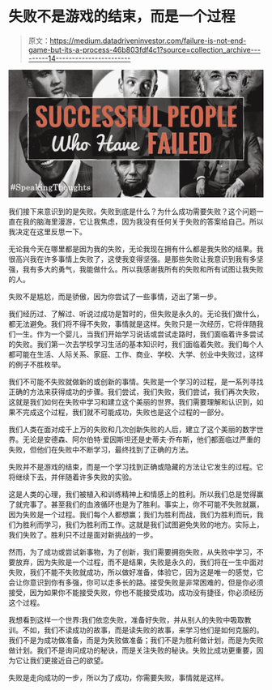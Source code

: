 # 失败不是游戏的结束，而是一个过程

> 原文：<https://medium.datadriveninvestor.com/failure-is-not-end-game-but-its-a-process-46b803fdf4c1?source=collection_archive---------14----------------------->

![](img/7af5f52eb954e09975e5d301cf790ff0.png)

我们接下来意识到的是失败。失败到底是什么？为什么成功需要失败？这个问题一直在我的脑海里漫游，它让我焦虑，因为我没有任何关于失败的答案给自己。所以我决定在这里反思一下。

无论我今天在哪里都是因为我的失败，无论我现在拥有什么都是我失败的结果。我很高兴我在许多事情上失败了，这使我变得坚强。是那些失败让我意识到我有多坚强，我有多大的勇气，我能做什么。所以我感谢我所有的失败和所有试图让我失败的人。

失败不是尴尬，而是骄傲，因为你尝试了一些事情，迈出了第一步。

我们经历过、了解过、听说过成功是暂时的，但失败是永久的。无论我们做什么，都无法避免。我们将不得不失败，事情就是这样。失败只是一次经历，它将伴随我们一生。作为一个婴儿，当我们开始学习说话或尝试走路时，我们面临着许多尝试的失败。我们第一次去学校学习生活的基本知识时，我们面临着失败。我们每个人都可能在生活、人际关系、家庭、工作、商业、学校、大学、创业中失败过，这样的例子不胜枚举。

我们不可能不失败就做新的或创新的事情。失败是一个学习的过程，是一系列寻找正确的方法来获得成功的步骤。我们尝试，我们失败，我们尝试，我们再次失败，这就是我们如何在失败中学习和建立这个美丽的世界。我们需要理解和认识到，如果不完成这个过程，我们就不可能成功，失败也是这个过程的一部分。

我们人类在面对成千上万的失败和几次创新失败的人后，建立了这个美丽的数字世界。无论是安德森、阿尔伯特·爱因斯坦还是史蒂夫·乔布斯，他们都面临过严重的失败，但他们在失败中不断学习，最终找到了正确的方法。

失败并不是游戏的结束，而是一个学习找到正确或隐藏的方法让它发生的过程。它将继续下去，并伴随着许多失败的实验。

这是人类的心理，我们被植入和训练精神上和情感上的胜利。所以我们总是觉得赢了就完事了。甚至我们的血液循环也是为了胜利。事实上，你不可能不失败就赢，因为失败是一个过程。我们每个人都想赢；我们为胜利而战，我们为胜利而玩，我们为胜利而学习，我们为胜利而工作。这就是我们试图避免失败的地方。实际上，我们失败了。胜利只不过是面对新挑战的一步。

然而，为了成功或尝试新事物，为了创新，我们需要拥抱失败，从失败中学习，不要放弃，因为失败是一个过程，而不是结果，失败是永久的，我们将在一生中面对失败，我们不能不失败就成功，所以做好准备，体验它，因为这是唯一的感觉，它会让你意识到你有多强，你可以走多长的路。接受失败是非常困难的，但是你必须接受，因为如果你不能接受失败，你也不能接受成功。成功没有捷径，你必须经历这个过程。

我想看到这样一个世界:我们依恋失败，准备好失败，并从别人的失败中吸取教训。不如，我们不读成功的故事，而是读失败的故事，来学习他们是如何克服的。我们不是为成功做准备，而是为失败做准备；我们不是为胜利做计划，而是为失败做计划。我们不是询问成功的秘诀，而是关注失败的秘诀。失败比成功更重要，因为它让我们更接近自己的欲望。

失败是走向成功的一步，所以为了成功，你需要失败，事情就是这样。
